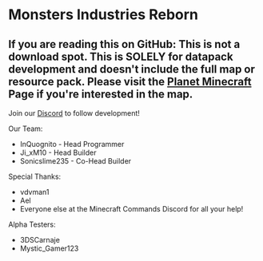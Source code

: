 # Monsters Industries Reborn
## If you are reading this on GitHub: This is not a download spot. This is SOLELY for datapack development and doesn't include the full map or resource pack. Please visit the [Planet Minecraft](https://www.planetminecraft.com/project/monsters-industries-reborn/) Page if you're interested in the map.

Join our [Discord](https://discord.gg/yAzw55N5Ax) to follow development!

Our Team:
- InQuognito - Head Programmer
- Ji_xM10 - Head Builder
- Sonicslime235 - Co-Head Builder

Special Thanks:
- vdvman1
- Ael
- Everyone else at the Minecraft Commands Discord for all your help!

Alpha Testers:
- 3DSCarnaje
- Mystic_Gamer123
